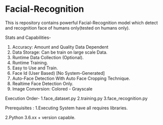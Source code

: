# Facial-Recognition
This is repository contains powerful Facial-Recognition model which detect and recognition face of humans only(tested on humans only).

Stats and Capabilities- 
1. Accuracy: Amount and Quality Data Dependent
2. Data Storage: Can be train on large scale Data.
3. Runtime Data Collection (Optional).
4. Runtime Training.
5. Easy to Use and Train.
6. Face Id (User Based) [No System-Generated]
7. Auto-Face Detection With Auto Face Cropping Technique.
8. Realtime Face Detection Only.
9. Image Conversion: Colored - Grayscale

Execution Order-
1.face_dataset.py
2.training.py
3.face_recognition.py

Prerequisites :
1.Executing System have all requires libraries.

2.Python 3.6.xx + version capable.
 
